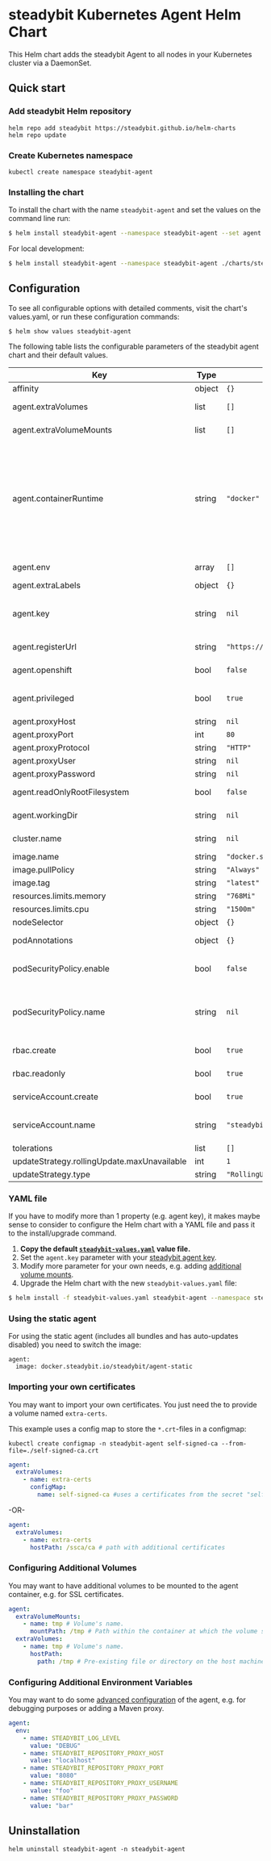 # steadybit Kubernetes Agent Helm Chart

This Helm chart adds the steadybit Agent to all nodes in your Kubernetes cluster via a DaemonSet.

## Quick start

### Add steadybit Helm repository

```
helm repo add steadybit https://steadybit.github.io/helm-charts
helm repo update
```

### Create Kubernetes namespace

```
kubectl create namespace steadybit-agent
```

### Installing the chart

To install the chart with the name `steadybit-agent` and set the values on the command line run:

```bash
$ helm install steadybit-agent --namespace steadybit-agent --set agent.key=STEADYBIT_AGENT_KEY --set cluster.name=CLUSTER_NAME steadybit/steadybit-agent
```

For local development:

```bash
$ helm install steadybit-agent --namespace steadybit-agent ./charts/steadybit-agent --set agent.key=STEADYBIT_AGENT_KEY --set cluster.name=CLUSTER_NAME
```

## Configuration

To see all configurable options with detailed comments, visit the chart's values.yaml, or run these configuration commands:

```
$ helm show values steadybit-agent
```

The following table lists the configurable parameters of the steadybit agent chart and their default values.

| Key                                         | Type   | Default                                 | Description                                                                                                                                                                                                                                                                                                                                |
|---------------------------------------------|--------|-----------------------------------------|--------------------------------------------------------------------------------------------------------------------------------------------------------------------------------------------------------------------------------------------------------------------------------------------------------------------------------------------|
| affinity                                    | object | `{}`                                    | Affinities to influence agent pod assignment.                                                                                                                                                                                                                                                                                              |
| agent.extraVolumes                          | list   | `[]`                                    | Additional volumes to which the agent container will be mounted.                                                                                                                                                                                                                                                                           |
| agent.extraVolumeMounts                     | list   | `[]`                                    | Additional volumeMounts to which the agent container will be mounted.                                                                                                                                                                                                                                                                      |
| agent.containerRuntime                      | string | `"docker"`                              | The container runtime to be used. Valid values: <br><br>docker = uses the docker runtime. Will mount [/var/run/docker.sock] <br><br>crio = uses the cri-o runtime. Will mount [/run/crio/crio.sock, /run/runc] <br><br>containerd = uses the containerd runtime. Will mount [/run/containerd/containerd.sock, /run/containerd/runc/k8s.io] |
| agent.env                                   | array  | `[]`                                    | Additional environment variables for the steadybit agent                                                                                                                                                                                                                                                                                   |
| agent.extraLabels                           | object | `{}`                                    | Additional labels                                                                                                                                                                                                                                                                                                                          |
| agent.key                                   | string | `nil`                                   | The secret token which your agent uses to authenticate to steadybit's servers. Get it from  Get it from https://platform.steadybit.io/settings/agents/setup.                                                                                                                                                                               |
| agent.registerUrl                           | string | `"https://platform.steadybit.io"`       | The URL of the steadybit server your agents will connect to.                                                                                                                                                                                                                                                                               |
| agent.openshift                             | bool   | `false`                                 | Needs to be activated when running in OpenShift 4.x                                                                                                                                                                                                                                                                                        |
| agent.privileged                            | bool   | `true`                                  | Set to false if you want to use the agent in non-privileged mode. It will then require SYS_BOOT, NET_ADMIN, NET_RAW, KILL and SYS_TIME                                                                                                                                                                                                     |
| agent.proxyHost                             | string | `nil`                                   | Hostname or address of your proxy                                                                                                                                                                                                                                                                                                          |
| agent.proxyPort                             | int    | `80`                                    | Port of your proxy                                                                                                                                                                                                                                                                                                                         |
| agent.proxyProtocol                         | string | `"HTTP"`                                | proxy protocol                                                                                                                                                                                                                                                                                                                             |
| agent.proxyUser                             | string | `nil`                                   | username of the proxy auth (if needed)                                                                                                                                                                                                                                                                                                     |
| agent.proxyPassword                         | string | `nil`                                   | password of the proxy auth (if needed)                                                                                                                                                                                                                                                                                                     |
| agent.readOnlyRootFilesystem                | bool   | `false`                                 | Set to true if you want to use the agent in readOnlyRootFilesystem root-fs mode.                                                                                                                                                                                                                                                           |
| agent.workingDir                            | string | `nil`                                   | set the writeable working directory. need if agent.readOnlyRootFilesystem = true                                                                                                                                                                                                                                                           |
| cluster.name                                | string | `nil`                                   | Represents the name that will be assigned to this Kubernetes cluster in steadybit.                                                                                                                                                                                                                                                         |
| image.name                                  | string | `"docker.steadybit.io/steadybit/agent"` | The container image  to use of the steadybit agent.                                                                                                                                                                                                                                                                                        |
| image.pullPolicy                            | string | `"Always"`                              | Specifies when to pull the image container.                                                                                                                                                                                                                                                                                                |
| image.tag                                   | string | `"latest"`                              | tag name of the agent container image to use.                                                                                                                                                                                                                                                                                              |
| resources.limits.memory                     | string | `"768Mi"`                               | memory resource limit for the agent container                                                                                                                                                                                                                                                                                              |
| resources.limits.cpu                        | string | `"1500m"`                               | cpu resource limit for the agent container                                                                                                                                                                                                                                                                                                 |
| nodeSelector                                | object | `{}`                                    | Node labels for pod assignment                                                                                                                                                                                                                                                                                                             |
| podAnnotations                              | object | `{}`                                    | Additional annotations to be added to the agent pods.                                                                                                                                                                                                                                                                                      |
| podSecurityPolicy.enable                    | bool   | `false`                                 | Specifies whether a PodSecurityPolicy should be authorized for the steadybit Agent pods. Requires `rbac.create` to be `true` as well.                                                                                                                                                                                                      |
| podSecurityPolicy.name                      | string | `nil`                                   | The name of an existing PodSecurityPolicy you would like to authorize for the steadybit Agent pods. If not set and `enable` is true, a PodSecurityPolicy will be created with a name generated using the fullname template.                                                                                                                |
| rbac.create                                 | bool   | `true`                                  | Specifies whether RBAC resources should be created.                                                                                                                                                                                                                                                                                        |
| rbac.readonly                               | bool   | `true`                                  | Specifies if Kubernetes API access should only be read only.                                                                                                                                                                                                                                                                               |
| serviceAccount.create                       | bool   | `true`                                  | Specifies whether a ServiceAccount should be created.                                                                                                                                                                                                                                                                                      |
| serviceAccount.name                         | string | `"steadybit-agent"`                     | The name of the ServiceAccount to use. If not set and `create` is true, a name is generated using the fullname template.                                                                                                                                                                                                                   |
| tolerations                                 | list   | `[]`                                    | Tolerations to influence agent pod assignment.                                                                                                                                                                                                                                                                                             |
| updateStrategy.rollingUpdate.maxUnavailable | int    | `1`                                     |                                                                                                                                                                                                                                                                                                                                            |
| updateStrategy.type                         | string | `"RollingUpdate"`                       | Which type of `updateStrategy` should be used.                                                                                                                                                                                                                                                                                             |

### YAML file

If you have to modify more than 1 property (e.g. agent key), it makes maybe sense to consider to configure the Helm chart with a YAML file and pass it to the
install/upgrade command.

1. **Copy the default [`steadybit-values.yaml`](values.yaml) value file.**
2. Set the `agent.key` parameter with your [steadybit agent key](https://platform.steadybit.io/settings/agents/setup).
3. Modify more parameter for your own needs, e.g. adding [additional volume mounts](#configuring-additional-volumes).
4. Upgrade the Helm chart with the new `steadybit-values.yaml` file:

```bash
$ helm install -f steadybit-values.yaml steadybit-agent --namespace steadybit-agent steadybit/steadybit-agent
```

### Using the static agent

For using the static agent (includes all bundles and has auto-updates disabled) you need to switch the image:

```
agent:
  image: docker.steadybit.io/steadybit/agent-static
````

### Importing your own certificates

You may want to import your own certificates. You just need the to provide a volume named `extra-certs`.

This example uses a config map to store the `*.crt`-files in a configmap:

```
kubectl create configmap -n steadybit-agent self-signed-ca --from-file=./self-signed-ca.crt
```

```yaml
agent:
  extraVolumes:
    - name: extra-certs
      configMap:
        name: self-signed-ca #uses a certificates from the secret "self-signed-ca"
```

-OR-

```yaml
agent:
  extraVolumes:
    - name: extra-certs
      hostPath: /ssca/ca # path with additional certificates
```

### Configuring Additional Volumes

You may want to have additional volumes to be mounted to the agent container, e.g. for SSL certificates.

```yaml
agent:
  extraVolumeMounts:
    - name: tmp # Volume's name.
      mountPath: /tmp # Path within the container at which the volume should be mounted.
  extraVolumes:
    - name: tmp # Volume's name.
      hostPath:
        path: /tmp # Pre-existing file or directory on the host machine
```

### Configuring Additional Environment Variables

You may want to do some [advanced configuration](https://docs.steadybit.io/installation-agent/4-advanced-configuration) of the agent, e.g. for debugging
purposes or adding a Maven proxy.

```yaml
agent:
  env:
    - name: STEADYBIT_LOG_LEVEL
      value: "DEBUG"
    - name: STEADYBIT_REPOSITORY_PROXY_HOST
      value: "localhost"
    - name: STEADYBIT_REPOSITORY_PROXY_PORT
      value: "8080"
    - name: STEADYBIT_REPOSITORY_PROXY_USERNAME
      value: "foo"
    - name: STEADYBIT_REPOSITORY_PROXY_PASSWORD
      value: "bar"
```

## Uninstallation

```
helm uninstall steadybit-agent -n steadybit-agent
```

